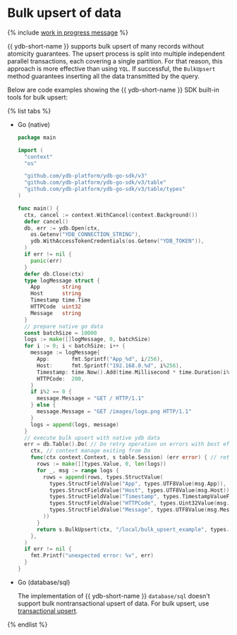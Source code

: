 # Bulk upsert of data

{% include [work in progress message](_includes/addition.md) %}

{{ ydb-short-name }} supports bulk upsert of many records without atomicity guarantees. The upsert process is split into multiple independent parallel transactions, each covering a single partition. For that reason, this approach is more effective than using `YQL`. If successful, the `BulkUpsert` method guarantees inserting all the data transmitted by the query.

Below are code examples showing the {{ ydb-short-name }} SDK built-in tools for bulk upsert:

{% list tabs %}

- Go (native)

   ```go
   package main

   import (
     "context"
     "os"

     "github.com/ydb-platform/ydb-go-sdk/v3"
     "github.com/ydb-platform/ydb-go-sdk/v3/table"
     "github.com/ydb-platform/ydb-go-sdk/v3/table/types"
   )

   func main() {
     ctx, cancel := context.WithCancel(context.Background())
     defer cancel()
     db, err := ydb.Open(ctx,
       os.Getenv("YDB_CONNECTION_STRING"),
       ydb.WithAccessTokenCredentials(os.Getenv("YDB_TOKEN")),
     )
     if err != nil {
       panic(err)
     }
     defer db.Close(ctx)
     type logMessage struct {
       App       string
       Host      string
       Timestamp time.Time
       HTTPCode  uint32
       Message   string
     }
     // prepare native go data
     const batchSize = 10000
     logs := make([]logMessage, 0, batchSize)
     for i := 0; i < batchSize; i++ {
       message := logMessage{
         App:       fmt.Sprintf("App_%d", i/256),
         Host:      fmt.Sprintf("192.168.0.%d", i%256),
         Timestamp: time.Now().Add(time.Millisecond * time.Duration(i%1000)),
         HTTPCode:  200,
       }
       if i%2 == 0 {
         message.Message = "GET / HTTP/1.1"
       } else {
         message.Message = "GET /images/logo.png HTTP/1.1"
       }
       logs = append(logs, message)
     }
     // execute bulk upsert with native ydb data
     err = db.Table().Do( // Do retry operation on errors with best effort
       ctx, // context manage exiting from Do
       func(ctx context.Context, s table.Session) (err error) { // retry operation
         rows := make([]types.Value, 0, len(logs))
         for _, msg := range logs {
           rows = append(rows, types.StructValue(
             types.StructFieldValue("App", types.UTF8Value(msg.App)),
             types.StructFieldValue("Host", types.UTF8Value(msg.Host)),
             types.StructFieldValue("Timestamp", types.TimestampValueFromTime(msg.Timestamp)),
             types.StructFieldValue("HTTPCode", types.Uint32Value(msg.HTTPCode)),
             types.StructFieldValue("Message", types.UTF8Value(msg.Message)),
           ))
         }
         return s.BulkUpsert(ctx, "/local/bulk_upsert_example", types.ListValue(rows...))
       },
     )
     if err != nil {
       fmt.Printf("unexpected error: %v", err)
     }
   }
   ```

- Go (database/sql)

   The implementation of {{ ydb-short-name }} `database/sql` doesn't support bulk nontransactional upsert of data.
   For bulk upsert, use [transactional upsert](./upsert.md).


{% endlist %}
